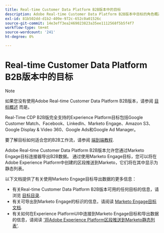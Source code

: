 ```yaml
---
title: Real-time Customer Data Platform B2B版本中的目标
description: Adobe Real-time Customer Data Platform B2B版本中目标的角色概述。
exl-id: 81b502dd-d1b2-409e-972c-652c0a01526c
source-git-commit: 14e3eff3ea2469023823a35ee1112568f5b5f4f7
workflow-type: tm+mt
source-wordcount: '241'
ht-degree: 0%

---
```


# Real-time Customer Data Platform B2B版本中的目标

>[!NOTE]
>
>如果您没有使用Adobe Real-time Customer Data Platform B2B版本，请参阅 [目标概述](../../destinations/home.md) 而是。

Real-Time CDP B2B版完全支持的Experience Platform目标包括Google Customer Match、Facebook、LinkedIn、Marketo Engage、Amazon S3、Google Display &amp; Video 360、Google Ads和Google Ad Manager。

要了解目标如何适合您的B2B工作流，请参阅 [端到端教程](../b2b-tutorial.md#activate-your-evaluated-data-to-a-destination).

Adobe Real-time Customer Data Platform B2B版本允许您通过Marketo Engage目标连接器导出B2B数据。 通过使用Marketo Engage目标，您可以将在Adobe Experience Platform中创建的区段推送到Marketo，它们将在其中显示为静态列表。

以下文档提供了有关使用Marketo Engage目标导出数据的更多信息：

- 有关Real-time Customer Data Platform B2B版本可用的任何目标的信息，请浏览 [目标目录](../../destinations/catalog/overview.md).
- 有关可导出到Marketo Engage的标识的信息，请阅读 [Marketo Engage目标文档](../../destinations/catalog/adobe/marketo-engage.md).
- 有关如何在Experience PlatformUI中连接到Marketo Engage目标和导出数据的信息，请阅读 [&#39;将Adobe Experience Platform区段推送到Marketo静态列表&#39;](https://experienceleague.adobe.com/docs/marketo/using/product-docs/core-marketo-concepts/smart-lists-and-static-lists/static-lists/push-an-adobe-experience-platform-segment-to-a-marketo-static-list.html?lang=en).
